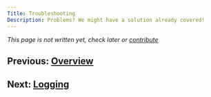 ```yaml
---
Title: Troubleshooting
Description: Problems? We might have a solution already covered!
---
```


_This page is not written yet, check later or [contribute](https://github.com/k-box/k-box/blob/master/contributing.md)_

## Previous: [Overview](./intro-dev.md)
## Next: [Logging](./logging.md)
